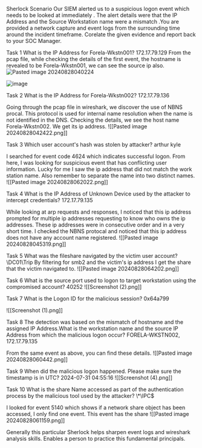 Sherlock Scenario
Our SIEM alerted us to a suspicious logon event which needs to be looked at immediately . The alert details were that the IP Address and the Source Workstation name were a mismatch .You are provided a network capture and event logs from the surrounding time around the incident timeframe. Corelate the given evidence and report back to your SOC Manager.

Task 1
What is the IP Address for Forela-Wkstn001?
172.17.79.129
From the pcap file, while checking the details of the first event, the hostname is revealed to be Forela-Wkstn001, we can see the source ip also.
![Pasted image 20240828040224](https://github.com/user-attachments/assets/4f65d1d4-5bad-4352-8dea-cb9cf3a18b69)

![image](https://github.com/user-attachments/assets/b77c038e-c392-47af-9edf-cec1ec846024)

Task 2
What is the IP Address for Forela-Wkstn002?
172.17.79.136

Going through the pcap file in wireshark, we discover the use of NBNS procal. This protocol is used for internal name resolution when the name is not identified in the DNS. Checking the details, we see the host name Forela-Wkstn002. We get its ip address.
![[Pasted image 20240828042422.png]]

Task 3
Which user account's hash was stolen by attacker?
arthur kyle

I searched for event code 4624 which indicates successful logon. From here, I was looking for suspicious event that has conflicting user information. Lucky for me I saw the ip address that did not match the work station name. Also remember to separate the name into two distinct names.
![[Pasted image 20240828062022.png]]

Task 4
What is the IP Address of Unknown Device used by the attacker to intercept credentials?
172.17.79.135

While looking at arp requests and responses, I noticed that this ip address  prompted for multiple ip addresses requesting to know who owns the ip addresses. These ip addresses were in consecutive order and in a very short time. I checked the NBNS protocal and noticed that this ip address does not have any account name registered. 
![[Pasted image 20240828045319.png]]

Task 5
What was the fileshare navigated by the victim user account?
\\DC01\Trip
By filtering for smb2 and the victim's ip address I get the share that the victim navigated to.
![[Pasted image 20240828064202.png]]

Task 6
What is the source port used to logon to target workstation using the compromised account?
40252
![[Screenshot (2).png]]

Task 7
What is the Logon ID for the malicious session?
0x64a799

![[Screenshot (1).png]]

Task 8
The detection was based on the mismatch of hostname and the assigned IP Address.What is the workstation name and the source IP Address from which the malicious logon occur?
FORELA-WKSTN002, 172.17.79.135

From the same event as above, you can find these details.
![[Pasted image 20240828060442.png]]

Task 9
When did the malicious logon happened. Please make sure the timestamp is in UTC?
2024-07-31 04:55:16
![[Screenshot (4).png]]

Task 10
What is the share Name accessed as part of the authentication process by the malicious tool used by the attacker?
\\*\IPC$

I looked for event 5140 which shows if a network share object has been accessed, I only find one event. This event has the share
![[Pasted image 20240828061159.png]]


Generally this particular Sherlock helps sharpen event logs and wireshark analysis skills. Enables a person to practice this fundamental principals.

